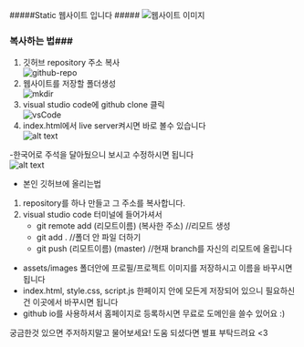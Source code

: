 #####Static 웹사이트 입니다 #####
![웹사이트 이미지](https://github.com/developer-jiheui/ResumeWebsite_Demo/assets/56495213/ee603bf3-5b67-43f0-991d-f39803314cc0)



### 복사하는 법###

1. 깃허브 repository 주소 복사<br>
![github-repo](https://github.com/developer-jiheui/ResumeWebsite_Demo/assets/56495213/3fbfeff9-29af-40a9-90c5-e48ea1631222)
2. 웹사이트를 저장할 폴더생성<br>
![mkdir](https://github.com/developer-jiheui/ResumeWebsite_Demo/assets/56495213/f93fcae2-91c5-43fc-9a13-640cb3d607e5)
3. visual studio code에 github clone 클릭<br>
![vsCode](https://github.com/developer-jiheui/ResumeWebsite_Demo/assets/56495213/a2e1ae53-25f6-4db2-9c36-b6230c9ed2e9)
4. index.html에서 live server켜시면 바로 볼수 있습니다<br>
![alt text](https://github.com/developer-jiheui/ResumeWebsite_Demo/assets/56495213/40a736f9-7e69-43b4-a2b8-374ee1badf33)

-한국어로 주석을 달아뒀으니 보시고 수정하시면 됩니다<br>
![alt text](https://github.com/developer-jiheui/ResumeWebsite_Demo/assets/56495213/cefaeead-8275-408f-81d4-b0168a00cf44)


* 본인 깃허브에 올리는법
1. repository를 하나 만들고 그 주소를 복사합니다.
2. visual studio code 터미널에 들어가셔서
    - git remote add (리모트이름) (복사한 주소) //리모트 생성
    - git add . //폴더 안 파일 더하기
    - git push (리모트이름) (master) //현재 branch를 자신의 리모트에 올립니다 


- assets/images 폴더안에 프로필/프로젝트 이미지를 저장하시고 이름을 바꾸시면 됩니다 
- index.html, style.css, script.js 한페이지 안에 모든게 저장되어 있으니 필요하신건 이곳에서 바꾸시면 됩니다
- github io를 사용하셔서 홈페이지로 등록하시면 무료로 도메인을 쓸수 있어요 :)

궁금한것 있으면 주저하지말고 물어보세요! 도움 되셨다면 별표 부탁드려요 <3
